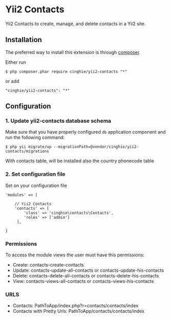 Yii2 Contacts
===============

Yii2 Contacts to create, manage, and delete contacts in a Yii2 site.

## Installation

The preferred way to install this extension is through [composer](http://getcomposer.org/download/).

Either run

```
$ php composer.phar require cinghie/yii2-contacts "*"
```

or add

```
"cinghie/yii2-contacts": "*"
```

## Configuration

### 1. Update yii2-contacts database schema

Make sure that you have properly configured `db` application component
and run the following command:

```
$ php yii migrate/up --migrationPath=@vendor/cinghie/yii2-contacts/migrations
```

With contacts table, will be installed also the country phonecode table 

### 2. Set configuration file

Set on your configuration file

```	
'modules' => [ 

    // Yii2 Contacts
    'contacts' => [
        'class' => 'cinghie\contacts\Contacts',
        'roles' => ['admin']
     ],
	
]	
```

### Permissions

To access the module views the user must have this permissions:

 - Create: contacts-create-contacts
 - Update: contacts-update-all-contacts or contacts-update-his-contacts
 - Delete: contacts-delete-all-contacts or contacts-delete-his-contacts
 - View: contacts-views-all-contacts or contacts-views-his-contacts

### URLS
<ul> 
  <li>Contacts: PathToApp/index.php?r=contacts/contacts/index</li>
  <li>Contacts with Pretty Urls: PathToApp/contacts/contacts/index</li>
</ul>
